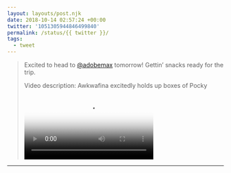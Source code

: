 ```yaml
---
layout: layouts/post.njk
date: 2018-10-14 02:57:24 +00:00
twitter: '1051305944846499840'
permalink: /status/{{ twitter }}/
tags: 
  - tweet
---
```


> Excited to head to [@adobemax](https://twitter.com/adobemax) tomorrow! Gettin’ snacks ready for the trip. 
> 
> <p class="sr-only">Video description: Awkwafina excitedly holds up boxes of Pocky</p>
> 
> <video controls loop preload="metadata" poster="/img/Dpb9HfzU4AAoLcF.jpg"><source src="/img/1051305944846499840-Dpb9HfzU4AAoLcF.mp4">Your browser does not support the video tag.</video>

---
